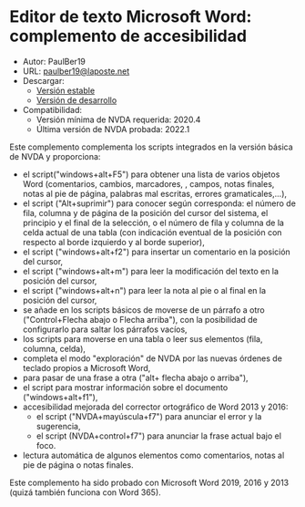 # Editor de texto Microsoft Word: complemento de accesibilidad #

* Autor: PaulBer19
* URL: paulber19@laposte.net
* Descargar:
	* [Versión estable][1]
	* [Versión de desarrollo][2]
* Compatibilidad:
	* Versión mínima de NVDA requerida: 2020.4
	* Última versión de NVDA probada: 2022.1

Este complemento complementa los scripts integrados en la versión básica de NVDA y proporciona:

* el script("windows+alt+F5") para obtener una lista de varios objetos Word (comentarios, cambios, marcadores, , campos, notas finales, notas al pie de página, palabras mal escritas, errores gramaticales,...),
* el script ("Alt+suprimir") para conocer según corresponda: el número de fila, columna y de página de la posición del cursor del sistema,  el principio y el final de la selección, o el número de fila y columna de la celda actual de una tabla (con indicación eventual de la posición con respecto al borde izquierdo y al borde superior),
* el script ("windows+alt+f2") para insertar un comentario en la posición del cursor,
* el script ("windows+alt+m") para leer la modificación del texto en la posición del cursor,
* el script ("windows+alt+n") para leer la nota al pie o al final en la posición del cursor,
* se añade en los scripts básicos de moverse de un párrafo a otro ("Control+Flecha abajo o Flecha arriba"), con la posibilidad de configurarlo para saltar los párrafos vacíos,
* los scripts para moverse  en una tabla o leer sus elementos (fila, columna, celda),
* completa el modo "exploración" de NVDA por  las nuevas órdenes de teclado propios a Microsoft Word,
* para pasar de una frase a otra ("alt+ flecha abajo  o arriba"),
* el script para mostrar información sobre el documento ("windows+alt+f1"),
* accesibilidad mejorada del corrector ortográfico de Word 2013 y 2016:
	* el script ("NVDA+mayúscula+f7") para anunciar el error y la sugerencia,
	* el script (NVDA+control+f7") para anunciar la frase actual bajo el foco.
* lectura automática de algunos elementos como comentarios, notas al pie de página o notas finales.


Este complemento ha sido probado con Microsoft Word 2019, 2016 y 2013 (quizá también funciona con Word 365).



[1]: https://github.com/paulber007/AllMyNVDAAddons/raw/master/wordAccessEnhancement/wordAccessEnhancement-3.2.nvda-addon
[2]: https://github.com/paulber007/AllMyNVDAAddons/tree/master/wordAccessEnhancement/dev
